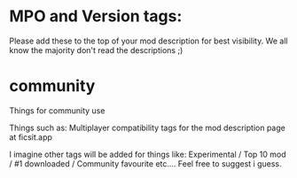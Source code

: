 # MPO and Version tags:
Please add these to the top of your mod description for best visibility. We all know the majority don't read the descriptions ;)


# community
Things for community use

Things such as: Multiplayer compatibility tags for the mod description page at ficsit.app

I imagine other tags will be added for things like: Experimental / Top 10 mod / #1 downloaded / Community favourite etc.... Feel free to suggest i guess.
